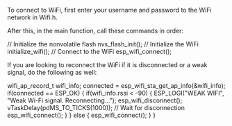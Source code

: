 To connect to WiFi, first enter your username and password to the WiFi network in Wifi.h.

After this, in the main function, call these commands in order:

// Initialize the nonvolatile flash 
nvs_flash_init();
// Initialize the WiFi
initialize_wifi();
// Connect to the WiFi
esp_wifi_connect();

If you are looking to reconnect the WiFi if it is disconnected or a weak signal, do the following as well:

                                                                           
wifi_ap_record_t wifi_info;
connected = esp_wifi_sta_get_ap_info(&wifi_info);
if(connected == ESP_OK) {
            if(wifi_info.rssi < -90) {
                ESP_LOGI("WEAK WIFI", "Weak Wi-Fi signal. Reconnecting...");
                esp_wifi_disconnect();
                vTaskDelay(pdMS_TO_TICKS(1000)); // Wait for disconnection
                esp_wifi_connect();
            } 
        } else {
            esp_wifi_connect();
        }
}
